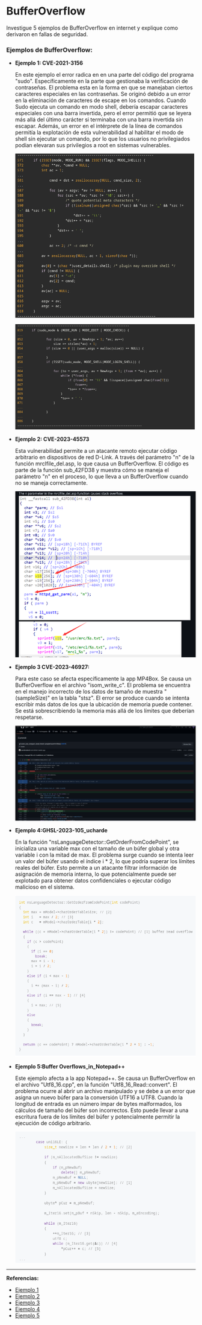 # BufferOverflow
Investigue 5 ejemplos de BufferOverflow en internet y explique como derivaron en fallas de seguridad.

### Ejemplos de BufferOverflow:

- **Ejemplo 1: CVE-2021-3156**

  En este ejemplo el error radica en en una parte del código del programa "sudo". Específicamente en la parte que gestionaba la verificación de contraseñas. El problema esta en la forma en que se manejaban ciertos caracteres especiales en las contraseñas. Se originó debido a un error en la eliminación de caracteres de escape en los comandos. Cuando Sudo ejecuta un comando en modo shell, debería escapar caracteres especiales con una barra invertida, pero el error permitió que se leyera más allá del último carácter si terminaba con una barra invertida sin escapar. Además, un error en el intérprete de la línea de comandos permitía la explotación de esta vulnerabilidad al habilitar el modo de shell sin ejecutar un comando, por lo que los usuarios no privilegiados podían elevaran sus privilegios a root en sistemas vulnerables.
  
  ![](https://github.com/raulvillalpando/BufferOverflow/blob/main/CVE-2021-3156_1.png)
  
  ![](https://github.com/raulvillalpando/BufferOverflow/blob/main/CVE-2021-3156_2.png)
  
- **Ejemplo 2: CVE-2023-45573**

  Esta vulnerabilidad permite a un atacante remoto ejecutar código arbitrario en dispositivos de red D-Link. A través del parámetro "n" de la función mrclfile_del.asp, lo que causa un BufferOverflow. El código es parte de la función sub_42FD38 y muestra cómo se maneja el parámetro "n" en el proceso, lo que lleva a un BufferOverflow cuando no se maneja correctamente.

  ![](https://github.com/raulvillalpando/BufferOverflow/blob/main/CVE-2023-45573.png)

- **Ejemplo 3 CVE-2023-46927:**

  Para este caso se afecta específicamente la app MP4Box. Se causa un BufferOverflow en el archivo "isom_write_c". El problema se encuentra en el manejo incorrecto de los datos de tamaño de muestra "(sampleSize)" en la tabla "stsz". El error se produce cuando se intenta escribir más datos de los que la ubicación de memoria puede contener. Se está sobrescribiendo la memoria más allá de los límites que deberían respetarse.

   ![](https://github.com/raulvillalpando/BufferOverflow/blob/main/CVE-2023-46927.png)

- **Ejemplo 4:GHSL-2023-105_ucharde**

  En la función "nsLanguageDetector::GetOrderFromCodePoint", se inicializa una variable max con el tamaño de un búfer global y otra variable i con la mitad de max. El problema surge cuando se intenta leer un valor del búfer usando el índice i * 2, lo que podría superar los límites reales del búfer. Esto permite a un atacante filtrar información de asignación de memoria interna, lo que potencialmente puede ser explotado para obtener datos confidenciales o ejecutar código malicioso en el sistema.
 
  ![](https://github.com/raulvillalpando/BufferOverflow/blob/main/GHSL-2023-105_uchardet.png)

- **Ejemplo 5:Buffer Overflows_in_Notepad++**

  Este ejemplo afecta a la app Notepad++. Se causa un BufferOverflow en el archivo "Utf8_16.cpp", en la función "Utf8_16_Read::convert". El problema ocurre al abrir un archivo manipulado y se debe a un error que asigna un nuevo búfer para la conversión UTF16 a UTF8. Cuando la longitud de entrada es un número impar de bytes malformados, los cálculos de tamaño del búfer son incorrectos. Esto puede llevar a una escritura fuera de los límites del búfer y potencialmente permitir la ejecución de código arbitrario. 
 
  ![](https://github.com/raulvillalpando/BufferOverflow/blob/main/Buffer%20Overflows%20in%20Notepad%2B%2B.png)

---

**Referencias:**
- [Ejemplo 1](https://blog.qualys.com/vulnerabilities-threat-research/2021/01/26/cve-2021-3156-heap-based-buffer-overflow-in-sudo-baron-samedit)
- [Ejemplo 2](https://github.com/Archerber/bug_submit/blob/main/D-Link/DI-7xxxx/bug7.md)
- [Ejemplo 3](https://github.com/gpac/gpac/commit/a7b467b151d9b54badbc4dd71e7a366b7c391817?diff=unified)
- [Ejemplo 4](https://securitylab.github.com/advisories/GHSL-2023-105_uchardet/)
- [Ejemplo 5](https://securitylab.github.com/advisories/GHSL-2023-092_Notepad__/)
